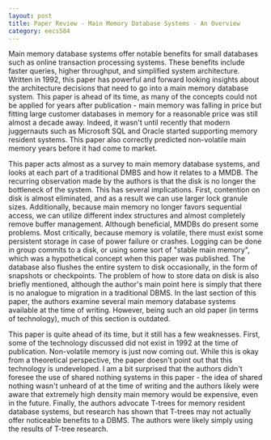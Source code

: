 ```yaml
---
layout: post
title: Paper Review - Main Memory Database Systems - An Overview 
category: eecs584
---
```

Main memory database systems offer notable benefits for small databases such as online transaction processing systems. These benefits include faster queries, higher throughput, and simplified system architecture. Written in 1992, this paper has powerful and forward looking insights about the architecture decisions that need to go into a main memory database system. This paper is ahead of its time, as many of the concepts could not be applied for years after publication - main memory was falling in price but fitting large customer databases in memory for a reasonable price was still almost a decade away. Indeed, it wasn't until recently that modern juggernauts such as Microsoft SQL and Oracle started supporting memory resident systems. This paper also correctly predicted non-volatile main memory years before it had come to market.

This paper acts almost as a survey to main memory database systems, and looks at each part of a traditional DMBS and how it relates to a MMDB. The recurring observation made by the authors is that the disk is no longer the bottleneck of the system. This has several implications. First, contention on disk is almost eliminated, and as a result we can use larger lock granule sizes. Additionally, because main memory no longer favors sequential access, we can utilize different index structures and almost completely remove buffer management. Although beneficial, MMDBs do present some problems. Most critically, because memory is volatile, there must exist some persistent storage in case of power failure or crashes. Logging can be done in group commits to a disk, or using some sort of "stable main memory", which was a hypothetical concept when this paper was published. The database also flushes the entire system to disk occasionally, in the form of snapshots or checkpoints. The problem of how to store data on disk is also briefly mentioned, although the author's main point here is simply that there is no analogue to migration in a traditional DBMS. In the last section of this paper, the authors examine several main memory database systems available at the time of writing. However, being such an old paper (in terms of technology), much of this section is outdated.

This paper is quite ahead of its time, but it still has a few weaknesses. First, some of the technology discussed did not exist in 1992 at the time of publication. Non-volatile memory is just now coming out. While this is okay from a theoretical perspective, the paper doesn't point out that this technology is undeveloped. I am a bit surprised that the authors didn't foresee the use of shared nothing systems in this paper - the idea of shared nothing wasn't unheard of at the time of writing and the authors likely were aware that extremely high density main memory would be expensive, even in the future. Finally, the authors advocate T-trees for memory resident database systems, but research has shown that T-trees may not actually offer noticeable benefits to a DBMS. The authors were likely simply using the results of T-tree research.
